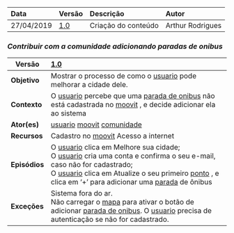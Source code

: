 |Data|Versão|Descrição|Autor|
|:---|:---|:---|:----|
|27/04/2019|[1.0](https://github.com/Andre-Eduardo/2019.1-Requisitos-Moovit/tree/master/cenarios/versao%20cenarios%201.0)|Criação do conteúdo |Arthur Rodrigues|




### ***<a name="Contribuir Com A Comunidade Adicionando Paradas De Onibus">Contribuir com a comunidade adicionando paradas de onibus</a>***
|**Versão**|[1.0](https://github.com/Andre-Eduardo/2019.1-Requisitos-Moovit/tree/master/cenarios/versao%20cenarios%201.0)
|--|:--|
|**Objetivo**|Mostrar o processo de como o [usuario](https://github.com/Andre-Eduardo/2019.1-Requisitos-Moovit/wiki/L65-Usu%C3%A1rio) pode melhorar a cidade dele. |
|**Contexto**|O [usuario](https://github.com/Andre-Eduardo/2019.1-Requisitos-Moovit/wiki/L65-Usu%C3%A1rio) percebe que uma [parada de onibus](https://github.com/Andre-Eduardo/2019.1-Requisitos-Moovit/wiki/L42---parada-de-onibus) não está cadastrada no [moovit](https://github.com/Andre-Eduardo/2019.1-Requisitos-Moovit/wiki/L38---moovit) , e decide adicionar ela ao sistema |
|**Ator(es)**|[usuario](https://github.com/Andre-Eduardo/2019.1-Requisitos-Moovit/wiki/L65-Usu%C3%A1rio) [moovit](https://github.com/Andre-Eduardo/2019.1-Requisitos-Moovit/wiki/L38---moovit) [comunidade](https://github.com/Andre-Eduardo/2019.1-Requisitos-Moovit/wiki/L12---comunidade) |
|**Recursos**|Cadastro no [moovit](https://github.com/Andre-Eduardo/2019.1-Requisitos-Moovit/wiki/L38---moovit) Acesso a internet |
|**Episódios**|O [usuario](https://github.com/Andre-Eduardo/2019.1-Requisitos-Moovit/wiki/L65-Usu%C3%A1rio) clica em Melhore sua cidade;<br>O [usuario](https://github.com/Andre-Eduardo/2019.1-Requisitos-Moovit/wiki/L65-Usu%C3%A1rio) cria uma conta e confirma o seu e-mail, caso não for cadastrado;<br>O [usuario](https://github.com/Andre-Eduardo/2019.1-Requisitos-Moovit/wiki/L65-Usu%C3%A1rio) clica em Atualize o seu primeiro [ponto](https://github.com/Andre-Eduardo/2019.1-Requisitos-Moovit/wiki/L41---parada) , e clica em ‘+’ para adicionar uma [parada](https://github.com/Andre-Eduardo/2019.1-Requisitos-Moovit/wiki/L41---parada) de ônibus |
|**Exceções**|Sistema fora do ar.<br>Não carregar o [mapa](https://github.com/Andre-Eduardo/2019.1-Requisitos-Moovit/wiki/L18---mapa) para ativar o botão de adicionar [parada de onibus](https://github.com/Andre-Eduardo/2019.1-Requisitos-Moovit/wiki/L42---parada-de-onibus). O [usuario](https://github.com/Andre-Eduardo/2019.1-Requisitos-Moovit/wiki/L65-Usu%C3%A1rio) precisa de autenticação se não for cadastrado. |